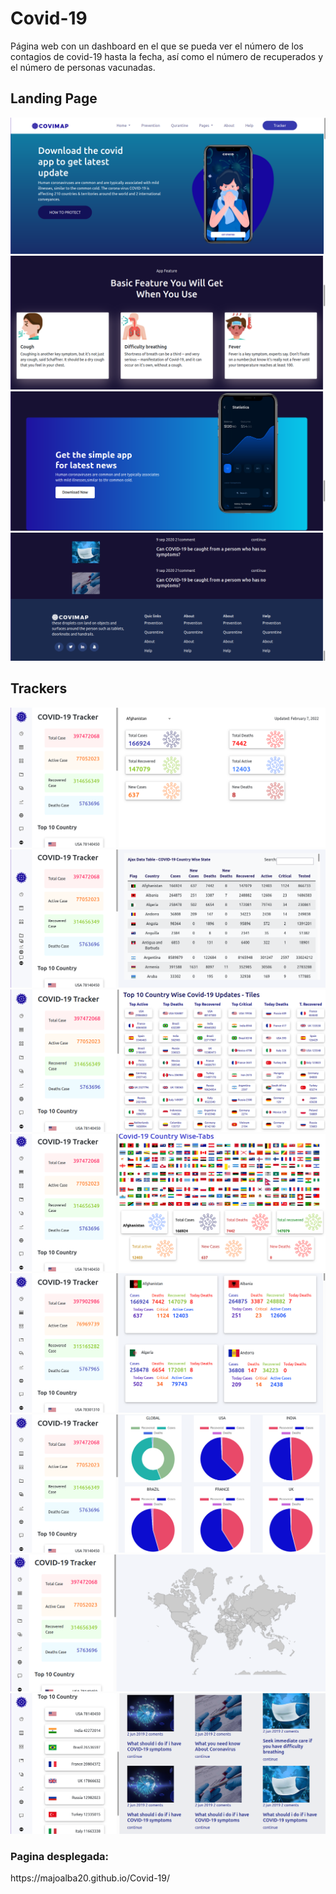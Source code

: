 # Covid-19

 Página web con un dashboard en el que se pueda ver el número de los contagios de covid-19 hasta la fecha, así como el número de recuperados y el número de personas vacunadas.

<h2>Landing Page</h2>
<img src="./img/home1.png">
<img src="./img/home2.png">
<img src="./img/home3.png">
<img src="./img/home4.png">

<h2>Trackers</h2>
<img src="./img/tracker1.png">
<img src="./img/tracker2.png">
<img src="./img/tracker3.png">
<img src="./img/tracker4.png">
<img src="./img/tracker5.png">
<img src="./img/tracker6.png">
<img src="./img/tracker7.png">
<img src="./img/tracker8.png">

<h3>Pagina desplegada:</h3>
<p>https://majoalba20.github.io/Covid-19/</p>